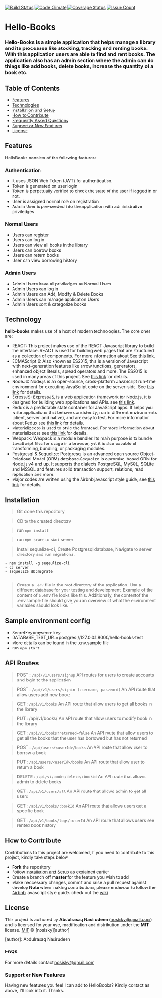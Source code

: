 [![Build Status](https://travis-ci.org/nosisky/Hello-Books.svg?branch=implement-tests)](https://travis-ci.org/nosisky/Hello-Books) [![Code Climate](https://codeclimate.com/github/codeclimate/codeclimate/badges/gpa.svg)](https://codeclimate.com/github/nosisky/Hello-Books)
[![Coverage Status](https://coveralls.io/repos/github/nosisky/Hello-Books/badge.svg?branch=implement-tests)](https://coveralls.io/github/nosisky/Hello-Books?branch=implement-tests)
[![Issue Count](https://codeclimate.com/github/ekundayo-ab/hello-books/badges/issue_count.svg)](https://codeclimate.com/github/nosisky/hello-books)
# Hello-Books 
### Hello-Books is a simple application that helps manage a library and its processes like stocking, tracking and renting books. With this application users are able to find and rent books. The application also has an admin section where the admin can do things like add books, delete books, increase the quantity of a book etc.


## Table of Contents

* [Features](#features)
* [Technologies](#technology)
* [Installation and Setup](#installation)
* [How to Contribute](#how-to-contribute)
* [Frequently Asked Questions](#faqs)
* [Support or New Features](#support-or-new-features)
* [License](#license)

## Features
HelloBooks consists of the following features:
### Authentication
- It uses JSON Web Token (JWT) for authentication.
- Token is generated on user login
- Token is perpetually verified to check the state of the user if logged in or not.
- User is assigned normal role on registration
- Admin User is pre-seeded into the application with administrative priviledges

### Normal Users
- Users can register
- Users can log in
- Users can view all books in the library
- Users can borrow books
- Users can return books
- User can view borrowing history

### Admin Users
- Admin Users have all priviledges as Normal Users.
- Admin Users can log in
- Admin Users can Add, Modify & Delete Books
- Admin Users can manage application Users
- Admin Users sort & categorize books

## Technology
**hello-books** makes use of a host of modern technologies. The core ones are:

* REACT: This project makes use of the REACT Javascript library to build the interface. REACT is used for building web pages that are structured as a collection of components. For more information about  See [this link](https://facebook.github.io/react/).
* ECMAScript 6: Also known as ES2015, this is a version of Javascript with
    next-generation features like arrow functions, generators, enhanced object literals,
    spread operators and more. The ES2015 is used in many areas of this project. See [this link](https://en.wikipedia.org/wiki/ECMAScript) for details.
* NodeJS: Node.js is an open-source, cross-platform JavaScript run-time environment for executing JavaScript code on the server-side.
    See [this link](https://en.wikipedia.org/wiki/Node.js) for details.
* ExressJS: ExpressJS, is a web application framework for Node.js, It is designed for building web applications and APIs.
    see [this link](https://en.wikipedia.org/wiki/Express.js).
* Redux is a predictable state container for JavaScript apps. It helps you write applications that behave consistently, run in different environments (client, server, and native), and are easy to test. For more information about Redux see [this link](http://redux.js.org/) for details.
* Materializecss is used to style the frontend. For more information about materializecss see [this link](http://materializecss.com/) for details.
* Webpack: Webpack is a module bundler. Its main purpose is to bundle JavaScript files for usage in a browser, yet it is also capable of transforming, bundling, or packaging modules.
* Postgresql & Sequelize: Postgresql is an advanced open source Object-Relational Model (ORM) database.Sequelize is a promise-based ORM for Node.js v4 and up. It supports the dialects PostgreSQL, MySQL, SQLite and MSSQL and features solid transaction support, relations, read replication and more.
* Major codes are written using the Airbnb javascript style guide, see [this link](https://github.com/airbnb/javascript) for details.

## Installation
> Git clone this repository

> CD to the created directory

> run ```npm install```

> run ```npm start``` to start server

> Install sequelize-cli, Create Postgresql database, Navigate to server directory and run migrations:
```
- npm install -g seqeulize-cli
- cd server
- sequelize db:migrate


```
> Create a `.env` file in the root directory of the application. Use a different database for your testing and development. Example of the content of a .env file looks like this. Additionally, the contentof the .env.sample file should give you an overview of what the environment variables should look like. ```


## Sample environment config
- SecretKey=mysecretkey
- DATABASE_TEST_URL=postgres://127.0.0.1:8000/hello-books-test
- More details can be found in the .env.sample file
- run `npm start`

## API Routes
> POST : ```/api/v1/users/signup```
API routes for users to create accounts and login to the application

> POST : ```/api/v1/users/signin (username, password)```
An API route that allow users add new book:

> GET : ```/api/v1/books```
An API route that allow users to get all books in the library

> PUT : /api/v1/books/<bookId>
An API route that allow users to modify book in the library

> GET : ```/api/v1/books?returned=false```
An API route that allow users to get all the books that the user has borrowed but has not returned

> POST : ```/api/users/<userId>/books```
An API route that allow user to borrow a book

> PUT : ```/api/users/<userId>/books```
An API route that allow user to return a book

> DELETE : ```/api/v1/books/delete/:bookId```
An API route that allows admin to delete books

> GET : ```/api/v1/users/all```
An API route that allows admin to get all users

> GET : ```/api/v1/books/:bookId```
An API route that allows users get a specific book

> GET : ```/api/v1/books/logs/:userId```
An API route that allows users see rented book history

## How to Contribute
Contributions to this project are welcomed, If you need to contribute to this project, kindly take steps below
* **Fork** the repository
* Follow [Installation and Setup](#installation) as explained earlier
* Create a branch off **master** for the feature you wish to add
* Make neccessary changes, commit and raise a pull request against develop
**Note** when making contributions, please endevour to follow the [Airbnb](https://github.com/airbnb/javascript) javascript style guide. check out the [wiki](https://github.com/nosisky/Hello-Books/wiki)

## License
This project is authored by **Abdulrasaq Nasirudeen** (nosisky@gmail.com) and is licensed for your use, modification and distribution under the **MIT** license.
[MIT][license] © [nosisky][author]
<!-- Definitions -->
[license]: LICENSE
[author]: Abdulrasaq Nasirudeen

### FAQs
For more details contact nosisky@gmail.com

### Support or New Features
Having new features you feel I can add to HelloBooks? Kindly contact as above, I'll look into it. Thanks.
